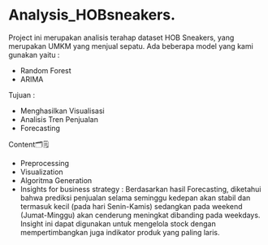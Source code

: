 # Analysis_HOBsneakers.

Project ini merupakan analisis terahap dataset HOB Sneakers, yang merupakan UMKM yang menjual sepatu.
Ada beberapa model yang kami gunakan yaitu : 
- Random Forest
- ARIMA

Tujuan : 
- Menghasilkan Visualisasi
- Analisis Tren Penjualan
- Forecasting 

Content🗂️🗒️
- Preprocessing
- Visualization
- Algoritma Generation
- Insights for business strategy : Berdasarkan hasil Forecasting, diketahui bahwa prediksi penjualan selama seminggu kedepan akan stabil dan termasuk kecil (pada hari Senin-Kamis) sedangkan pada weekend (Jumat-Minggu) akan cenderung meningkat dibanding pada weekdays. Insight ini dapat digunakan untuk mengelola stock dengan mempertimbangkan juga indikator produk yang paling laris.

  
